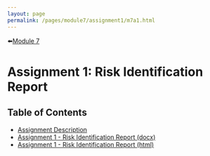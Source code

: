 ```yaml
---
layout: page
permalink: /pages/module7/assignment1/m7a1.html
---
```


⬅️[Module 7](/pages/module7.html)

# Assignment 1: Risk Identification Report

## Table of Contents

- [Assignment Description](/pages/module7/assignment1/m7a1-desc.html)
- [Assignment 1 - Risk Identification Report (docx)](/assets/module7/assignment1/m7a1.docx)
- [Assignment 1 - Risk Identification Report (html)](/assets/module7/assignment1/m7a1.html)

